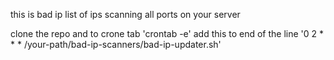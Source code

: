 this is bad ip list of ips scanning all ports on your server


clone the repo and to crone tab
'crontab -e'
add this to end of the line
'0 2 * * * /your-path/bad-ip-scanners/bad-ip-updater.sh'
